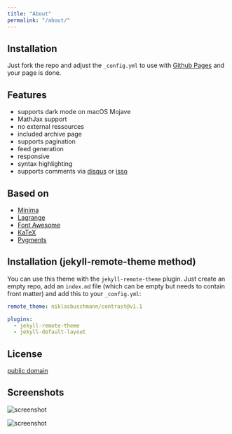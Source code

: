 ```yaml
---
title: "About"
permalink: "/about/"
---
```


## Installation

Just fork the repo and adjust the `_config.yml` to use with [Github Pages](https://pages.github.com/) and your page is done.

## Features

 - supports dark mode on macOS Mojave
 - MathJax support
 - no external ressources
 - included archive page
 - supports pagination
 - feed generation
 - responsive
 - syntax highlighting
 - supports comments via [disqus](https://disqus.com/) or [isso](http://posativ.org/isso/)

## Based on

- [Minima](https://github.com/jekyll/minima)
- [Lagrange](https://github.com/LeNPaul/Lagrange)
- [Font Awesome](http://fontawesome.io/)
- [KaTeX](https://katex.org/)
- [Pygments](https://github.com/richleland/pygments-css)

## Installation (jekyll-remote-theme method)

You can use this theme with the `jekyll-remote-theme` plugin. Just create an empty repo, add an `index.md` file (which can be empty but needs to contain front matter) and add this to your `_config.yml`:

```yaml
remote_theme: niklasbuschmann/contrast@v1.1

plugins:
  - jekyll-remote-theme
  - jekyll-default-layout
```

## License

[public domain](http://unlicense.org/)

## Screenshots

<div class="large" markdown="1">

![screenshot](https://user-images.githubusercontent.com/4943215/61584980-d5d94f00-ab51-11e9-843a-af4ea884d4c5.png)

![screenshot](https://user-images.githubusercontent.com/4943215/61584981-d5d94f00-ab51-11e9-8755-92bf20205879.png)

</div>

